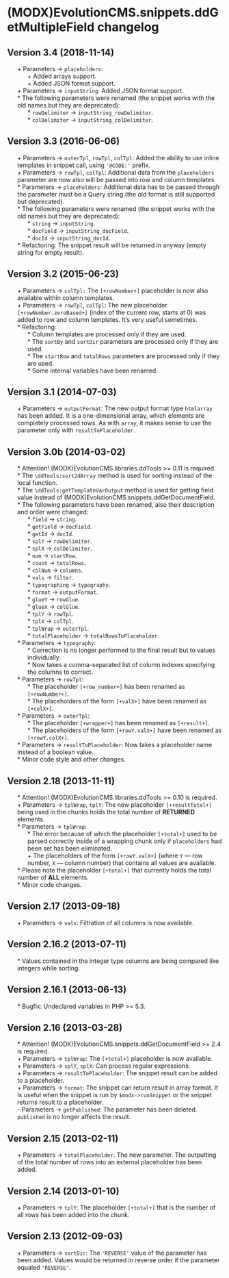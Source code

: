 # (MODX)EvolutionCMS.snippets.ddGetMultipleField changelog


## Version 3.4 (2018-11-14)
* \+ Parameters → `placeholders`:
	* \+ Added arrays support.
	* \+ Added JSON format support.
* \+ Parameters → `inputString`: Added JSON format support.
* \* The following parameters were renamed (the snippet works with the old names but they are deprecated):
	* \* `rowDelimiter` → `inputString_rowDelimiter`.
	* \* `colDelimiter` → `inputString_colDelimiter`.


## Version 3.3 (2016-06-06)
* \+ Parameters → `outerTpl`, `rowTpl`, `colTpl`: Added the ability to use inline templates in snippet call, using `'@CODE:'` prefix.
* \+ Parameters → `rowTpl`, `colTpl`: Additional data from the `placeholders` parameter are now also will be passed into row and column templates
* \* Parameters → `placeholders`: Additional data has to be passed through the parameter must be a Query string (the old format is still supported but deprecated).
* \* The following parameters were renamed (the snippet works with the old names but they are deprecated):
	* \* `string` → `inputString`.
	* \* `docField` → `inputString_docField`.
	* \* `docId` → `inputString_docId`.
* \* Refactoring: The snippet result will be returned in anyway (empty string for empty result).


## Version 3.2 (2015-06-23)
* \+ Parameters → `colTpl:` The `[+rowNumber+]` placeholder is now also available within column templates.
* \+ Parameters → `rowTpl`, `colTpl`: The new placeholder `[+rowNumber.zeroBased+]` (index of the current row, starts at 0) was added to row and column templates. It’s very useful sometimes.
* \* Refactoring:
	* \* Column templates are processed only if they are used.
	* \* The `sortBy` and `sortDir` parameters are processed only if they are used.
	* \* The `startRow` and `totalRows` parameters are processed only if they are used.
	* \* Some internal variables have been renamed.


## Version 3.1 (2014-07-03)
* \+ Parameters → `outputFormat`: The new output format type `htmlarray` has been added. It is a one-dimensional array, which elements are completely processed rows. As with `array`, it makes sense to use the parameter only with `resultToPlaceholder`.


## Version 3.0b (2014-03-02)
* \* Attention! (MODX)EvolutionCMS.libraries.ddTools >= 0.11 is required.
* \* The `\ddTools:sort2dArray` method is used for sorting instead of the local function.
* \* The `\ddTools:getTemplateVarOutput` method is used for getting field value instead of (MODX)EvolutionCMS.snippets.ddGetDocumentField.
* \* The following parameters have been renamed, also their description and order were changed:
	* \* `field` → `string`.
	* \* `getField` → `docField`.
	* \* `getId` → `docId`.
	* \* `splY` → `rowDelimiter`.
	* \* `splX` → `colDelimiter`.
	* \* `num` → `startRow`.
	* \* `count` → `totalRows`.
	* \* `colNum` → `columns`.
	* \* `vals` → `filter`.
	* \* `typographing` → `typography`.
	* \* `format` → `outputFormat`.
	* \* `glueY` → `rowGlue`.
	* \* `glueX` → `colGlue`.
	* \* `tplY` → `rowTpl`.
	* \* `tplX` → `colTpl`.
	* \* `tplWrap` → `outerTpl`.
	* \* `totalPlaceholder` → `totalRowsToPlaceholder`.
* \* Parameters → `typography`:
	* \* Correction is no longer performed to the final result but to values individually.
	* \* Now takes a comma-separated list of column indexes specifying the columns to correct.
* \* Parameters → `rowTpl`:
	* \* The placeholder `[+row_number+]` has been renamed as `[+rowNumber+]`.
	* \* The placeholders of the form `[+valX+]` have been renamed as `[+colX+]`.
* \* Parameters → `outerTpl`:
	* \* The placeholder `[+wrapper+]` has been renamed as `[+result+]`.
	* \* The placeholders of the form `[+rowY.valX+]` have been renamed as `[+rowY.colX+]`.
* \* Parameters → `resultToPlaceholder`: Now takes a placeholder name instead of a boolean value.
* \* Minor code style and other changes.


## Version 2.18 (2013-11-11)
* \* Attention! (MODX)EvolutionCMS.libraries.ddTools >= 0.10 is required.
* \+ Parameters → `tplWrap`, `tplY`: The new placeholder `[+resultTotal+]` being used in the chunks holds the total number of **RETURNED** elements.
* \* Parameters → `tplWrap`: 
	* \* The error because of which the placeholder `[+total+]` used to be parsed correctly inside of a wrapping chunk only if `placeholders` had been set has been eliminated.
	* \+ The placeholders of the form `[+rowY.valX+]` (where `Y` — row number, `X` — column number) that contains all values are available.
* \* Please note the placeholder `[+total+]` that currently holds the total number of **ALL** elements.
* \* Minor code changes.


## Version 2.17 (2013-09-18)
* \+ Parameters → `vals`: Filtration of all columns is now available.


## Version 2.16.2 (2013-07-11)
* \* Values contained in the integer type columns are being compared like integers while sorting.


## Version 2.16.1 (2013-06-13)
* \* Bugfix: Undeclared variables in PHP >= 5.3.


## Version 2.16 (2013-03-28)
* \* Attention! (MODX)EvolutionCMS.snippets.ddGetDocumentField >= 2.4 is required.
* \+ Parameters → `tplWrap`: The `[+total+]` placeholder is now available.
* \+ Parameters → `splY`, `splX`: Can process regular expressions.
* \+ Parameters → `resultToPlaceholder`: The snippet result can be added to a placeholder.
* \+ Parameters → `format`: The snippet can return result in array format. It is useful when the snippet is run by `$modx->runSnippet` or the snippet returns result to a placeholder.
* \- Parameters → `getPublished`: The parameter has been deleted. `published` is no longer affects the result.


## Version 2.15 (2013-02-11)
* \+ Parameters → `totalPlaceholder`. The new parameter. The outputting of the total number of rows into an external placeholder has been added.


## Version 2.14 (2013-01-10)
* \+ Parameters → `tplY`: The placeholder `[+total+]` that is the number of all rows has been added into the chunk.


## Version 2.13 (2012-09-03)
* \+ Parameters → `sortDir`: The `'REVERSE'` value of the parameter has been added. Values would be returned in reverse order if the parameter equaled `'REVERSE'`.


<link rel="stylesheet" type="text/css" href="https://DivanDesign.ru/assets/files/ddMarkdown.css" />
<style>ul{list-style:none;}</style>